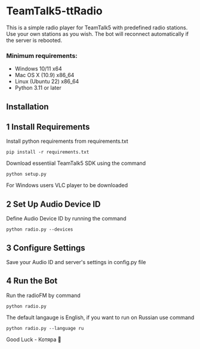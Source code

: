 # TeamTalk5-ttRadio
This is a simple radio player for TeamTalk5 with predefined radio stations. Use your own stations as you wish. The bot will reconnect automatically if the server is rebooted.

### Minimum requirements:
* Windows 10/11       x64
* Mac OS X (10.9)     x86_64
* Linux (Ubuntu 22)   x86_64
* Python 3.11 or later

## Installation 

## 1 Install Requirements
Install python requirements from requirements.txt
```shell script
pip install -r requirements.txt
```
Download essentiial TeamTalk5 SDK using the command
```shell script
python setup.py
```
For Windows users VLC player to be downloaded 

## 2 Set Up Audio Device ID
Define Audio Device ID by running the command
```shell script
python radio.py --devices
```

## 3 Configure Settings
Save your Audio ID and server's settings in config.py file

## 4 Run the Bot
Run the radioFM by command
```shell script
python radio.py
```

The default langauge is English, if you want to run on Russian use command
```shell script
python radio.py --language ru
```


Good Luck - Котяра 🐾


